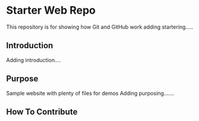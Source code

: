 # Starter Web Repo

This repository is for showing how Git and GitHub work
adding startering.....

## Introduction

Adding introduction....

## Purpose

Sample website with plenty of files for demos
Adding purposing.......

## How To Contribute